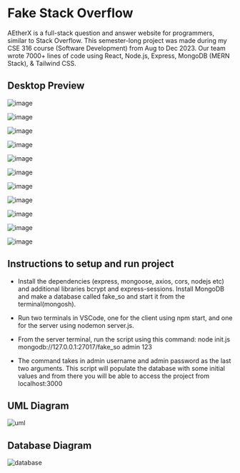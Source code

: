 # Fake Stack Overflow

AEtherX is a full-stack question and answer website for programmers, similar to Stack Overflow. This semester-long project was made during my CSE 316 course (Software Development) from Aug to Dec 2023. Our team wrote 7000+ lines of code using React, Node.js, Express, MongoDB (MERN Stack), & Tailwind CSS. 

## Desktop Preview

![image](https://github.com/Aadith2022/fakestack/assets/113648765/0cdf10e6-650b-4db8-8745-651130465d1e)

![image](https://github.com/Aadith2022/fakestack/assets/113648765/6bca90c6-35b3-474f-9751-aba3efcf9f72)

![image](https://github.com/Aadith2022/fakestack/assets/113648765/8bb96fa3-1a27-404b-87d0-79c1f2e77d36)

![image](https://github.com/Aadith2022/fakestack/assets/113648765/74b88cfe-7ca7-410e-887e-3d5483f84eea)

![image](https://github.com/Aadith2022/fakestack/assets/113648765/bed3009e-6f65-431c-8421-853010c19841)

![image](https://github.com/Aadith2022/fakestack/assets/113648765/3c59c855-ad10-4414-8f39-8c18660bc996)

![image](https://github.com/Aadith2022/fakestack/assets/113648765/5eb35dcd-5861-44f1-b489-96ad8393e261)

![image](https://github.com/Aadith2022/fakestack/assets/113648765/72810ac9-8d04-4b51-b4a4-9071dd5d78c6)

![image](https://github.com/Aadith2022/fakestack/assets/113648765/17ffbab0-00ed-49f7-a362-512a9eaac4e1)

![image](https://github.com/Aadith2022/fakestack/assets/113648765/d68efc54-062b-44ab-85fe-adc2d108011c)

![image](https://github.com/Aadith2022/fakestack/assets/113648765/3b7291d7-1c6a-4f90-a08c-6df23988cb80)

## Instructions to setup and run project
* Install the dependencies (express, mongoose, axios, cors, nodejs etc) and additional libraries bcrypt and express-sessions. Install MongoDB and make a database called fake_so and start it from the terminal(mongosh). 

* Run two terminals in VSCode, one for the client using npm start, and one for the server using nodemon server.js. 

* From the server terminal, run the script using this command: node init.js mongodb://127.0.0.1:27017/fake_so admin 123

* The command takes in admin username and admin password as the last two arguments. This script will populate the database with some initial values and from there you will be able to access the project from localhost:3000


## UML Diagram

![uml](https://github.com/Aadith2022/fakestack/assets/113648765/70baf4f8-dff6-49d9-90db-71d9729ef944)


## Database Diagram

![database](https://github.com/Aadith2022/fakestack/assets/113648765/56efdd0d-5b00-41f4-ab7d-aa7482c3b93e)
